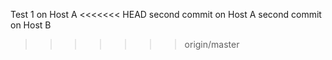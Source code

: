 Test 1 on Host A
<<<<<<< HEAD
second commit on Host A
second commit on Host B
>>>>>>> origin/master
